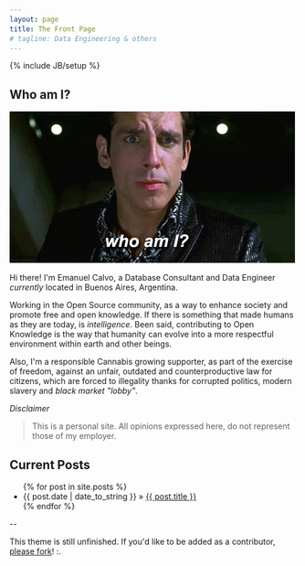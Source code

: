 ```yaml
---
layout: page
title: The Front Page
# tagline: Data Engineering & others
---
```

{% include JB/setup %}

## Who am I?

![alt text](assets/whoami.gif "Who am I? Zoolander")


Hi there! I'm Emanuel Calvo, a Database Consultant and Data Engineer _currently_ located in
Buenos Aires, Argentina.

Working in the Open Source community, as a way to enhance society and promote
free and open knowledge. If there is something that made humans as they are today,
is _intelligence_. Been said, contributing to Open Knowledge is the way that
humanity can evolve into a more respectful environment within earth and other beings.

Also, I'm a responsible Cannabis growing supporter, as part of the exercise of freedom,
against an unfair, outdated and counterproductive law for citizens, which are forced
to illegality thanks for corrupted politics, modern slavery and _black market "lobby"_.


_Disclaimer_

> This is a personal site. All opinions expressed here, do not represent those of my employer.


## Current Posts

<ul class="posts">
  {% for post in site.posts %}
    <li><span>{{ post.date | date_to_string }}</span> &raquo; <a href="{{ BASE_PATH }}{{ post.url }}">{{ post.title }}</a></li>
  {% endfor %}
</ul>


--

This theme is still unfinished. If you'd like to be added as a contributor, [please fork](http://github.com/plusjade/jekyll-bootstrap)! :.
